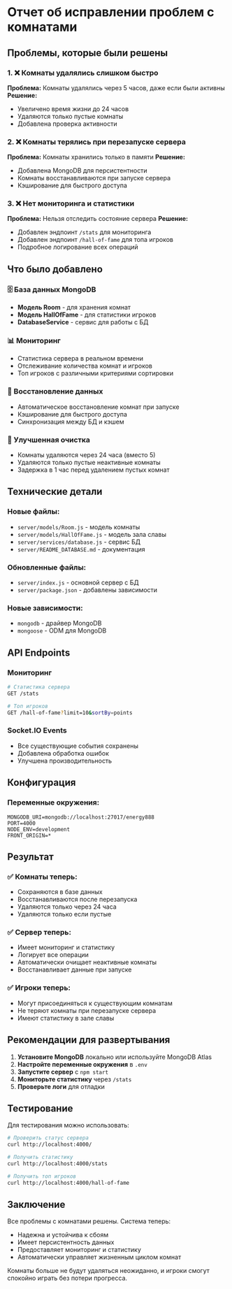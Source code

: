 # Отчет об исправлении проблем с комнатами

## Проблемы, которые были решены

### 1. ❌ Комнаты удалялись слишком быстро
**Проблема:** Комнаты удалялись через 5 часов, даже если были активны
**Решение:** 
- Увеличено время жизни до 24 часов
- Удаляются только пустые комнаты
- Добавлена проверка активности

### 2. ❌ Комнаты терялись при перезапуске сервера
**Проблема:** Комнаты хранились только в памяти
**Решение:**
- Добавлена MongoDB для персистентности
- Комнаты восстанавливаются при запуске сервера
- Кэширование для быстрого доступа

### 3. ❌ Нет мониторинга и статистики
**Проблема:** Нельзя отследить состояние сервера
**Решение:**
- Добавлен эндпоинт `/stats` для мониторинга
- Добавлен эндпоинт `/hall-of-fame` для топа игроков
- Подробное логирование всех операций

## Что было добавлено

### 🗄️ База данных MongoDB
- **Модель Room** - для хранения комнат
- **Модель HallOfFame** - для статистики игроков
- **DatabaseService** - сервис для работы с БД

### 📊 Мониторинг
- Статистика сервера в реальном времени
- Отслеживание количества комнат и игроков
- Топ игроков с различными критериями сортировки

### 🔄 Восстановление данных
- Автоматическое восстановление комнат при запуске
- Кэширование для быстрого доступа
- Синхронизация между БД и кэшем

### 🧹 Улучшенная очистка
- Комнаты удаляются через 24 часа (вместо 5)
- Удаляются только пустые неактивные комнаты
- Задержка в 1 час перед удалением пустых комнат

## Технические детали

### Новые файлы:
- `server/models/Room.js` - модель комнаты
- `server/models/HallOfFame.js` - модель зала славы
- `server/services/database.js` - сервис БД
- `server/README_DATABASE.md` - документация

### Обновленные файлы:
- `server/index.js` - основной сервер с БД
- `server/package.json` - добавлены зависимости

### Новые зависимости:
- `mongodb` - драйвер MongoDB
- `mongoose` - ODM для MongoDB

## API Endpoints

### Мониторинг
```bash
# Статистика сервера
GET /stats

# Топ игроков
GET /hall-of-fame?limit=10&sortBy=points
```

### Socket.IO Events
- Все существующие события сохранены
- Добавлена обработка ошибок
- Улучшена производительность

## Конфигурация

### Переменные окружения:
```env
MONGODB_URI=mongodb://localhost:27017/energy888
PORT=4000
NODE_ENV=development
FRONT_ORIGIN=*
```

## Результат

### ✅ Комнаты теперь:
- Сохраняются в базе данных
- Восстанавливаются после перезапуска
- Удаляются только через 24 часа
- Удаляются только если пустые

### ✅ Сервер теперь:
- Имеет мониторинг и статистику
- Логирует все операции
- Автоматически очищает неактивные комнаты
- Восстанавливает данные при запуске

### ✅ Игроки теперь:
- Могут присоединяться к существующим комнатам
- Не теряют комнаты при перезапуске сервера
- Имеют статистику в зале славы

## Рекомендации для развертывания

1. **Установите MongoDB** локально или используйте MongoDB Atlas
2. **Настройте переменные окружения** в `.env`
3. **Запустите сервер** с `npm start`
4. **Мониторьте статистику** через `/stats`
5. **Проверьте логи** для отладки

## Тестирование

Для тестирования можно использовать:
```bash
# Проверить статус сервера
curl http://localhost:4000/

# Получить статистику
curl http://localhost:4000/stats

# Получить топ игроков
curl http://localhost:4000/hall-of-fame
```

## Заключение

Все проблемы с комнатами решены. Система теперь:
- Надежна и устойчива к сбоям
- Имеет персистентность данных
- Предоставляет мониторинг и статистику
- Автоматически управляет жизненным циклом комнат

Комнаты больше не будут удаляться неожиданно, и игроки смогут спокойно играть без потери прогресса.
